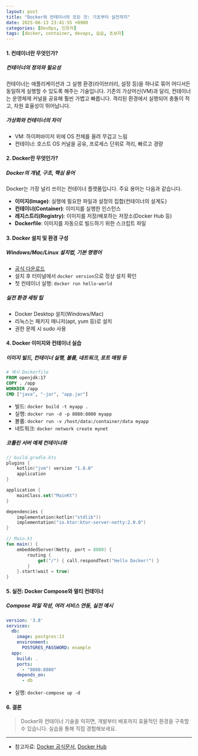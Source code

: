 ```yaml
---
layout: post
title: "Docker와 컨테이너의 모든 것: 기초부터 실전까지"
date: 2025-06-13 23:41:55 +0900
categories: [DevOps, 인프라]
tags: [docker, container, devops, 실습, 초보자]
---
```


#### 1. 컨테이너란 무엇인가?

##### 컨테이너의 정의와 필요성
컨테이너는 애플리케이션과 그 실행 환경(라이브러리, 설정 등)을 하나로 묶어 어디서든 동일하게 실행할 수 있도록 해주는 기술입니다. 기존의 가상머신(VM)과 달리, 컨테이너는 운영체제 커널을 공유해 훨씬 가볍고 빠릅니다. 격리된 환경에서 실행되어 충돌이 적고, 자원 효율성이 뛰어납니다.

##### 가상화와 컨테이너의 차이
- VM: 하이퍼바이저 위에 OS 전체를 올려 무겁고 느림
- 컨테이너: 호스트 OS 커널을 공유, 프로세스 단위로 격리, 빠르고 경량

#### 2. Docker란 무엇인가?

##### Docker의 개념, 구조, 핵심 용어
Docker는 가장 널리 쓰이는 컨테이너 플랫폼입니다. 주요 용어는 다음과 같습니다.
- **이미지(Image)**: 실행에 필요한 파일과 설정의 집합(컨테이너의 설계도)
- **컨테이너(Container)**: 이미지를 실행한 인스턴스
- **레지스트리(Registry)**: 이미지를 저장/배포하는 저장소(Docker Hub 등)
- **Dockerfile**: 이미지를 자동으로 빌드하기 위한 스크립트 파일

#### 3. Docker 설치 및 환경 구성

##### Windows/Mac/Linux 설치법, 기본 명령어
- [공식 다운로드](https://docs.docker.com/get-docker/)
- 설치 후 터미널에서 `docker version`으로 정상 설치 확인
- 첫 컨테이너 실행: `docker run hello-world`

##### 실전 환경 세팅 팁
- Docker Desktop 설치(Windows/Mac)
- 리눅스는 패키지 매니저(apt, yum 등)로 설치
- 권한 문제 시 sudo 사용

#### 4. Docker 이미지와 컨테이너 실습

##### 이미지 빌드, 컨테이너 실행, 볼륨, 네트워크, 포트 매핑 등
```dockerfile
# 예시 Dockerfile
FROM openjdk:17
COPY . /app
WORKDIR /app
CMD ["java", "-jar", "app.jar"]
```
- 빌드: `docker build -t myapp .`
- 실행: `docker run -d -p 8080:8080 myapp`
- 볼륨: `docker run -v /host/data:/container/data myapp`
- 네트워크: `docker network create mynet`

##### 코틀린 서버 예제 컨테이너화
```kotlin
// build.gradle.kts
plugins {
    kotlin("jvm") version "1.8.0"
    application
}

application {
    mainClass.set("MainKt")
}

dependencies {
    implementation(kotlin("stdlib"))
    implementation("io.ktor:ktor-server-netty:2.0.0")
}

// Main.kt
fun main() {
    embeddedServer(Netty, port = 8080) {
        routing {
            get("/") { call.respondText("Hello Docker!") }
        }
    }.start(wait = true)
}
```

#### 5. 실전: Docker Compose와 멀티 컨테이너

##### Compose 파일 작성, 여러 서비스 연동, 실전 예시
```yaml
version: '3.8'
services:
  db:
    image: postgres:13
    environment:
      POSTGRES_PASSWORD: example
  app:
    build: .
    ports:
      - "8080:8080"
    depends_on:
      - db
```
- 실행: `docker-compose up -d`

#### 6. 결론
> Docker와 컨테이너 기술을 익히면, 개발부터 배포까지 효율적인 환경을 구축할 수 있습니다. 실습을 통해 직접 경험해보세요.

---
- 참고자료: [Docker 공식문서](https://docs.docker.com/), [Docker Hub](https://hub.docker.com/)
